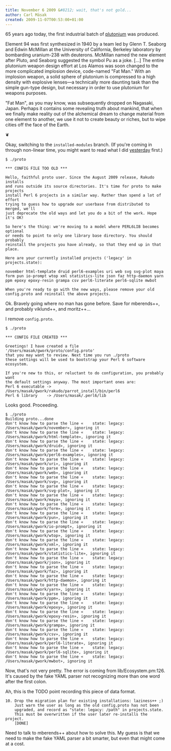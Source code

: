 ```yaml
---
title: November 6 2009 &#8212; wait, that's not gold...
author: Carl Mäsak
created: 2009-11-07T00:53:00+01:00
---
```

65 years ago today, the first industrial batch of [plutonium](http://en.wikipedia.org/wiki/Plutonium#Production_during_the_Manhattan_Project) was produced.

<div class='quote'><p>Element 94 was first synthesized in 1940 by a team led by Glenn T. Seaborg and Edwin McMillan at the University of California, Berkeley laboratory by bombarding uranium-238 with deuterons. McMillan named the new element after Pluto, and Seaborg suggested the symbol Pu as a joke. [...] The entire plutonium weapon design effort at Los Alamos was soon changed to the more complicated implosion device, code-named "Fat Man." With an implosion weapon, a solid sphere of plutonium is compressed to a high density with explosive lenses&#8212;a technically more daunting task than the simple gun-type design, but necessary in order to use plutonium for weapons purposes.</p></div>

"Fat Man", as you may know, was subsequently dropped on Nagasaki, Japan. Perhaps it contains some revealing truth about mankind, that when we finally make reality out of the alchemical dream to change material from one element to another, we use it not to create beauty or riches, but to wipe cities off the face of the Earth.

<p class='separator'>&#10086;</p>

Okay, switching to the `installed-modules` branch. (If you're coming in through non-linear time, you might want to read what I did [yesterday](http://strangelyconsistent.org/blog/november-5-2009-hanging-in-there) first.)

    $ ./proto
    
    *** CONFIG FILE TOO OLD ***
    
    Hello, faithful proto user. Since the August 2009 release, Rakudo installs
    and runs outside its source directories. It's time for proto to make projects
    install Perl 6 projects in a similar way. Rather than spend a lot of effort
    trying to guess how to upgrade our userbase from distributed to merged, we'll
    just deprecate the old ways and let you do a bit of the work. Hope it's OK!
    
    So here's the thing: we're moving to a model where PERL6LIB becomes optional
    or needs to point to only one library base directory. You should probably
    reinstall the projects you have already, so that they end up in that place.
    
    Here are your currently installed projects ('legacy' in projects.state):
    
    november html-template druid perl6-examples uri web svg svg-plot maya form pun io-prompt wtop xml statistics-lite json faz http-daemon yarn ppm epoxy epoxy-resin grampa csv perl6-literate perl6-sqlite mwbot
    
    When you're ready to go with the new ways, please remove your old
    config.proto and reinstall the above projects.


Ok. Bravely going where no man has gone before. Save for mberends++, and probably viklund++, and moritz++...

I remove `config.proto`.

    $ ./proto
    
    *** CONFIG FILE CREATED ***
    
    Greetings! I have created a file '/Users/masak/gwork/proto/config.proto'
    that you may want to review. Next time you run ./proto
    these settings will be used to bootstrap your Perl 6 software ecosystem.
    
    If you're new to this, or reluctant to do configuration, you probably want
    the default settings anyway. The most important ones are:
    Perl 6 executable -> /Users/masak/gwork/rakudo/parrot_install/bin/perl6
    Perl 6 library    -> /Users/masak/.perl6/lib


Looks good. Proceeding.

    $ ./proto 
    Building proto...done
    don't know how to parse the line «    state: legacy: /Users/masak/gwork/november», ignoring it
    don't know how to parse the line «    state: legacy: /Users/masak/gwork/html-template», ignoring it
    don't know how to parse the line «    state: legacy: /Users/masak/gwork/druid», ignoring it
    don't know how to parse the line «    state: legacy: /Users/masak/gwork/perl6-examples», ignoring it
    don't know how to parse the line «    state: legacy: /Users/masak/gwork/uri», ignoring it
    don't know how to parse the line «    state: legacy: /Users/masak/gwork/web», ignoring it
    don't know how to parse the line «    state: legacy: /Users/masak/gwork/svg», ignoring it
    don't know how to parse the line «    state: legacy: /Users/masak/gwork/svg-plot», ignoring it
    don't know how to parse the line «    state: legacy: /Users/masak/gwork/maya», ignoring it
    don't know how to parse the line «    state: legacy: /Users/masak/gwork/form», ignoring it
    don't know how to parse the line «    state: legacy: /Users/masak/gwork/pun», ignoring it
    don't know how to parse the line «    state: legacy: /Users/masak/gwork/io-prompt», ignoring it
    don't know how to parse the line «    state: legacy: /Users/masak/gwork/wtop», ignoring it
    don't know how to parse the line «    state: legacy: /Users/masak/gwork/xml», ignoring it
    don't know how to parse the line «    state: legacy: /Users/masak/gwork/statistics-lite», ignoring it
    don't know how to parse the line «    state: legacy: /Users/masak/gwork/json», ignoring it
    don't know how to parse the line «    state: legacy: /Users/masak/gwork/faz», ignoring it
    don't know how to parse the line «    state: legacy: /Users/masak/gwork/http-daemon», ignoring it
    don't know how to parse the line «    state: legacy: /Users/masak/gwork/yarn», ignoring it
    don't know how to parse the line «    state: legacy: /Users/masak/gwork/ppm», ignoring it
    don't know how to parse the line «    state: legacy: /Users/masak/gwork/epoxy», ignoring it
    don't know how to parse the line «    state: legacy: /Users/masak/gwork/epoxy-resin», ignoring it
    don't know how to parse the line «    state: legacy: /Users/masak/gwork/grampa», ignoring it
    don't know how to parse the line «    state: legacy: /Users/masak/gwork/csv», ignoring it
    don't know how to parse the line «    state: legacy: /Users/masak/gwork/perl6-literate», ignoring it
    don't know how to parse the line «    state: legacy: /Users/masak/gwork/perl6-sqlite», ignoring it
    don't know how to parse the line «    state: legacy: /Users/masak/gwork/mwbot», ignoring it


Now, that's not very pretty. The error is coming from lib/Ecosystem.pm:126. It's caused by the fake YAML parser not recognizing more than one word after the first colon.

Ah, this is the TODO point recording this piece of data format.

    10. Drop the migration plan for existing installations: laziness++ ;)
        Just warn the user as long as the old config.proto has not been
        upgraded, and record as "state: legacy: /path" in projects.state.
        This must be overwritten if the user later re-installs the project.
        [DONE]


Need to talk to mberends++ about how to solve this. My guess is that we need to make the fake YAML parser a bit smarter, but even that might come at a cost.


